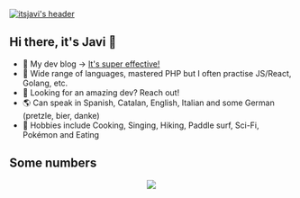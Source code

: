 [![itsjavi's header](https://user-images.githubusercontent.com/122741/111860840-7cd74500-894a-11eb-89ed-7f2485ff5b2e.png)](https://blog.itsjavi.com)


## Hi there, it's Javi 👋

- 🚨 My dev blog -> [It's super effective!](https://blog.itsjavi.com/)
- 🌱 Wide range of languages, mastered PHP but I often practise JS/React, Golang, etc.
- 🚀 Looking for an amazing dev? Reach out!
- 🌎 Can speak in Spanish, Catalan, English, Italian and some German (pretzle, bier, danke)
- 🙉 Hobbies include Cooking, Singing, Hiking, Paddle surf, Sci-Fi, Pokémon and Eating
<!-- - 💍 What do my friends constantly say about me? that I am husband material! 👨‍👨‍👧‍👧✨ -->

## Some numbers

<div style="align:center;" align="center">
  <center>
    <img align="center" src="https://github-readme-stats.vercel.app/api/?username=itsjavi&theme=nord&show_icons=true&count_private=true" />
  </center>
</div>
